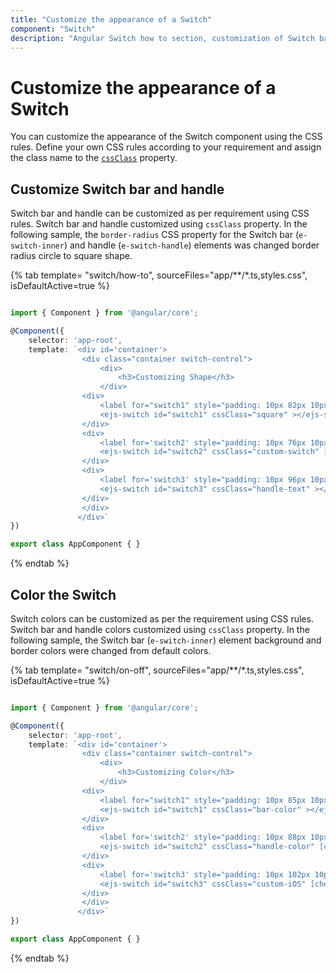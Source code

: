 ```yaml
---
title: "Customize the appearance of a Switch"
component: "Switch"
description: "Angular Switch how to section, customization of Switch bar and handle, change size, name and value in form submit."
---
```


# Customize the appearance of a Switch

You can customize the appearance of the Switch component using the CSS rules. Define your own CSS rules according to
your requirement and assign the class name to the [`cssClass`](../../api/switch#cssClass) property.

## Customize Switch bar and handle

Switch bar and handle can be customized as per requirement using CSS rules. Switch bar and handle customized using
`cssClass` property. In the following sample, the `border-radius` CSS property for the Switch bar (`e-switch-inner`)
and handle (`e-switch-handle`) elements was changed border radius circle to square shape.

{% tab template= "switch/how-to", sourceFiles="app/**/*.ts,styles.css", isDefaultActive=true %}

```typescript

import { Component } from '@angular/core';

@Component({
    selector: 'app-root',
    template: `<div id='container'>
                <div class="container switch-control">
                    <div>
                        <h3>Customizing Shape</h3>
                    </div>
                <div>
                    <label for="switch1" style="padding: 10px 82px 10px 7px"> Square Switch </label>
                    <ejs-switch id="switch1" cssClass="square" ></ejs-switch>
                </div>
                <div>
                    <label for='switch2' style="padding: 10px 76px 10px 7px"> Bar and handle </label>
                    <ejs-switch id="switch2" cssClass="custom-switch" [checked]= "true" ></ejs-switch>
                </div>
                <div>
                    <label for='switch3' style="padding: 10px 96px 10px 7px"> Handle text </label>
                    <ejs-switch id="switch3" cssClass="handle-text" ></ejs-switch>
                </div>
                </div>
               </div>`
})

export class AppComponent { }

```

{% endtab %}

## Color the Switch

Switch colors can be customized as per the requirement using CSS rules. Switch bar and handle colors customized using
`cssClass` property. In the following sample, the Switch bar (`e-switch-inner`) element background and border colors
were changed from default colors.

{% tab template= "switch/on-off", sourceFiles="app/**/*.ts,styles.css", isDefaultActive=true %}

```typescript

import { Component } from '@angular/core';

@Component({
    selector: 'app-root',
    template: `<div id='container'>
                <div class="container switch-control">
                    <div>
                        <h3>Customizing Color</h3>
                    </div>
                <div>
                    <label for="switch1" style="padding: 10px 85px 10px 7px"> Custom color </label>
                    <ejs-switch id="switch1" cssClass="bar-color" ></ejs-switch>
                </div>
                <div>
                    <label for='switch2' style="padding: 10px 88px 10px 7px"> Handle color </label>
                    <ejs-switch id="switch2" cssClass="handle-color" [checked]= "true" ></ejs-switch>
                </div>
                <div>
                    <label for='switch3' style="padding: 10px 102px 10px 7px"> iOS Switch </label>
                    <ejs-switch id="switch3" cssClass="custom-iOS" [checked]="true" ></ejs-switch>
                </div>
                </div>
               </div>`
})

export class AppComponent { }

```

{% endtab %}